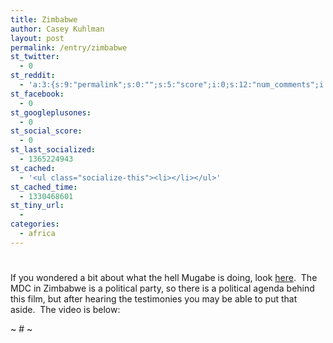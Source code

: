 ```yaml
---
title: Zimbabwe
author: Casey Kuhlman
layout: post
permalink: /entry/zimbabwe
st_twitter:
  - 0
st_reddit:
  - 'a:3:{s:9:"permalink";s:0:"";s:5:"score";i:0;s:12:"num_comments";i:0;}'
st_facebook:
  - 0
st_googleplusones:
  - 0
st_social_score:
  - 0
st_last_socialized:
  - 1365224943
st_cached:
  - '<ul class="socialize-this"><li></li></ul>'
st_cached_time:
  - 1330468601
st_tiny_url:
  - 
categories:
  - africa
---
```

# 

If you wondered a bit about what the hell Mugabe is doing, look [here][1].  The MDC in Zimbabwe is a political party, so there is a political agenda behind this film, but after hearing the testimonies you may be able to put that aside.  The video is below:

 [1]: http://www.soros.org/resources/multimedia/zimbabwe



~ # ~